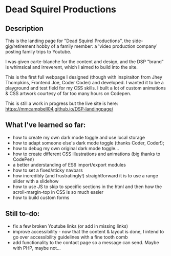 # Dead Squirel Productions

## Description

This is the landing page for "Dead Squirel Productions", the side-gig/retirement hobby of a family member: a 'video production company' posting family trips to Youtube.

I was given carte-blanche for the content and design, and the DSP "brand" is whimsical and irreverent, which I aimed to build into the site.

This is the first full webpage I designed (though with inspiraiton from Jhey Thompkins, Frontend Joe, Coder Coder) and developed. I wanted it to be a playground and test field for my CSS skills. I built a lot of custom animations & CSS artwork courtesy of far too many hours on Codepen.

This is still a work in progress but the live site is here: https://mmcampbell04.github.io/DSP-landingpage/

## What I've learned so far:

- how to create my own dark mode toggle and use local storage
- how to adapt someone else's dark mode toggle (thanks Coder, Coder!);
- how to debug my own original dark mode toggle...
- how to create different CSS illustrations and animations (big thanks to CodePen)
- a better understanding of ES6 import/export modules
- how to set a fixed/sticky navbars
- how incredibly (and frustratingly!) straightforward it is to use a range slider with a slidehow
- how to use JS to skip to specific sections in the html and then how the scroll-margin-top in CSS is so much easier
- how to build custom forms

## Still to-do:

- fix a few broken Youtube links (or add in missing links)
- improve accessibility - now that the content & layout is done, I intend to go over accessibility guidelines with a fine tooth comb
- add functionality to the contact page so a message can send. Maybe with PHP, maybe not...
